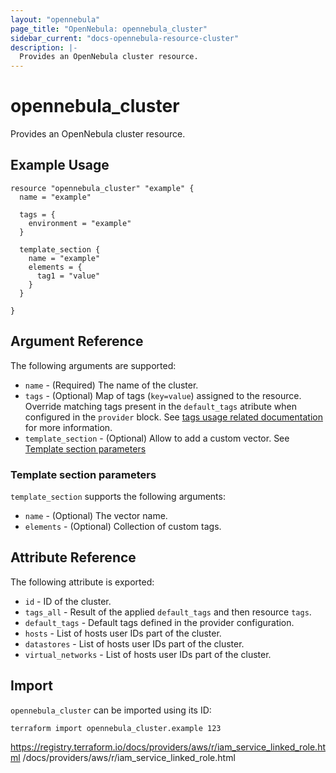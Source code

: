 ```yaml
---
layout: "opennebula"
page_title: "OpenNebula: opennebula_cluster"
sidebar_current: "docs-opennebula-resource-cluster"
description: |-
  Provides an OpenNebula cluster resource.
---
```


# opennebula_cluster

Provides an OpenNebula cluster resource.

## Example Usage

```hcl
resource "opennebula_cluster" "example" {
  name = "example"

  tags = {
    environment = "example"
  }

  template_section {
    name = "example"
    elements = {
      tag1 = "value"
    }
  }

}
```

## Argument Reference

The following arguments are supported:

* `name` - (Required) The name of the cluster.
* `tags` - (Optional) Map of tags (`key=value`) assigned to the resource. Override matching tags present in the `default_tags` atribute when configured in the `provider` block. See [tags usage related documentation](https://registry.terraform.io/providers/OpenNebula/opennebula/latest/docs#using-tags) for more information.
* `template_section` - (Optional) Allow to add a custom vector. See [Template section parameters](#template-section-parameters)

### Template section parameters

`template_section` supports the following arguments:

* `name` - (Optional) The vector name.
* `elements` - (Optional) Collection of custom tags.

## Attribute Reference

The following attribute is exported:

* `id` - ID of the cluster.
* `tags_all` - Result of the applied `default_tags` and then resource `tags`.
* `default_tags` - Default tags defined in the provider configuration.
* `hosts` - List of hosts user IDs part of the cluster.
* `datastores` - List of hosts user IDs part of the cluster.
* `virtual_networks` - List of hosts user IDs part of the cluster.

## Import

`opennebula_cluster` can be imported using its ID:

```shell
terraform import opennebula_cluster.example 123
```

<https://registry.terraform.io/docs/providers/aws/r/iam_service_linked_role.html>
/docs/providers/aws/r/iam_service_linked_role.html
